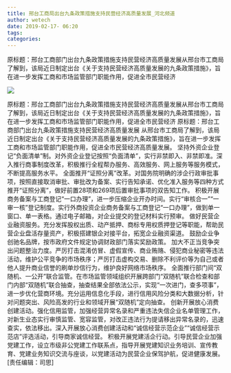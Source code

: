 ```yaml
---
title: 邢台工商局出台九条政策措施支持民营经济高质量发展_河北频道
author: wetech
date: 2019-02-17- 06:20
tags: 
categories: 
---
```

原标题：邢台工商部门出台九条政策措施支持民营经济高质量发展从邢台市工商局了解到，该局近日制定出台《关于支持民营经济高质量发展的九条政策措施》，旨在进一步发挥工商和市场监管部门职能作用，促进全市民营经济
<!-- more -->
                
<img align="center" border="0" src="http://p2.ifengimg.com/a/2016/0810/204c433878d5cf9size1_w16_h16.png" />
                
                
            
原标题：邢台工商部门出台九条政策措施支持民营经济高质量发展从邢台市工商局了解到，该局近日制定出台《关于支持民营经济高质量发展的九条政策措施》，旨在进一步发挥工商和市场监管部门职能作用，促进全市民营经济
原标题：邢台工商部门出台九条政策措施支持民营经济高质量发展
从邢台市工商局了解到，该局近日制定出台《关于支持民营经济高质量发展的九条政策措施》，旨在进一步发挥工商和市场监管部门职能作用，促进全市民营经济高质量发展。
坚持外资企业登记“负面清单”制。对外资企业登记按照“负面清单”，实行非禁即入、非禁即准。深入推行商事制度改革，积极推行全程帮办服务、高效服务、网上服务等服务模式，不断提高服务水平。
全面推开“证照分离”改革。对国务院明确的涉企行政审批事项，按照直接取消审批、审批改为备案、实行告知承诺、优化准入服务等四种方式推开“证照分离”，做好前置28项和269项后置审批事项的双告知工作。
积极开展商务备案与工商登记“一口办理”，进一步压缩企业开办时间。实行“审核合一”“一审一核”登记制度。实行外商投资企业商务备案与工商登记“一口办理”，做到单一窗口、单一表格。通过电子邮箱，对企业提交的登记材料实行预审。
做好民营企业融资服务。充分发挥股权出质、动产抵押、商标专用权质押登记等职能，帮助民营企业盘活存量资产，积极搭建银企对接平台，拓宽企业融资渠道。
鼓励企业争创驰名品牌，按市政府文件规定协调财政部门落实奖励政策。
加大不正当竞争突出问题整治力度。严厉打击混淆仿冒、虚假宣传、商业贿赂、侵犯商业秘密等违法活动，维护公平竞争的市场秩序；严厉打击虚构交易、删除不利评价等为自己或者他人提升商业信誉的刷单炒信行为，维护良好网络市场秩序。
全面推行部门间“双随机、一公开”联合监管。在市场监管领域组织开展跨部门“双随机”联合检查和部门内部“双随机”联合抽查，抽查结果全部依法公示，实现“一次进门，查多项事”，进一步优化营商环境。充分运用信息化手段，进行信用风险分类和大数据分析，针对问题突出、风险高发的行业和领域开展“双随机”定向抽查。
创新开展放心消费创建活动。强化信用监管，加强经营异常名录和严重违法失信企业名单管理工作，对新生业态实行审慎监管、宽容监管，对改正违法行为提请移出异常名录的，迅速查实，依法移出。深入开展放心消费创建活动和“诚信经营示范企业”“诚信经营示范店”评选活动，引导商家诚信经营。
积极开展党建活企行动。引导民营企业加强党建工作，设立市级非公党建工作联系点，指导开展党建知识业务培训、宣传教育、党建业务知识交流与座谈，以党建活动为民营企业保驾护航，促进健康发展。
[责任编辑：司思]
            
